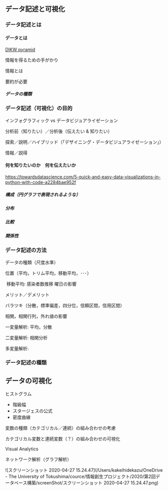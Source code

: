 ## データ記述と可視化

### データ記述とは

#### データとは

[DIKW pyramid](https://en.wikipedia.org/wiki/DIKW_pyramid)



情報を得るための手がかり

情報とは

要約が必要

##### データの種類

### データ記述（可視化）の目的

インフォグラフィック vs データビジュアライゼーション

分析前（知りたい）／分析後（伝えたい & 知りたい）

探索／説明／ハイブリッド（「デザイニング・データビジュアライゼーション」）

情報／説得

#### 何を知りたいのか　何を伝えたいか

[](https://qiita.com/HiromuMasuda0228/items/3fe750a6ccb64e2f3d44)

https://towardsdatascience.com/5-quick-and-easy-data-visualizations-in-python-with-code-a2284bae952f

##### 構成（円グラフで表現されるような）

##### 分布

##### 比較

##### 関係性

### データ記述の方法

データの種類（尺度水準）

位置（平均，トリム平均，移動平均，･･･）

​	移動平均: 感染者数推移 曜日の影響

メリット／デメリット

バラツキ（分散，標準偏差，四分位，信頼区間，信用区間）

相関，相関行列，外れ値の影響

一変量解析: 平均，分散

二変量解析: 相関分析

多変量解析: 

### データ記述の種類

## データの可視化

ヒストグラム 

- 階級幅
- スタージェスの公式
- 密度曲線

変数の種類（カテゴリカル／連続）の組み合わせの考慮

カテゴリカル変数と連続変数（？）の組み合わせの可視化

Visual Analytics

ネットワーク解析（グラフ解析）

![スクリーンショット 2020-04-27 15.24.47](/Users/kakeihidekazu/OneDrive - The University of Tokushima/cource/情報創生プロジェクト/2020/第2回データベース構築/screenShot/スクリーンショット 2020-04-27 15.24.47.png)

